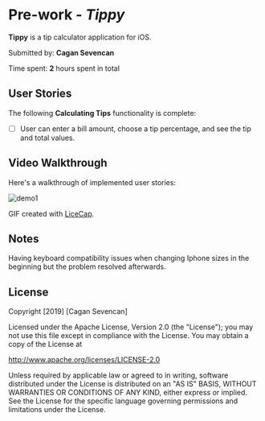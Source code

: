 # Pre-work - *Tippy*

**Tippy** is a tip calculator application for iOS.

Submitted by: **Cagan Sevencan**

Time spent: **2** hours spent in total

## User Stories

The following **Calculating Tips** functionality is complete:

* [ ] User can enter a bill amount, choose a tip percentage, and see the tip and total values.

## Video Walkthrough 

Here's a walkthrough of implemented user stories:

![demo1](https://user-images.githubusercontent.com/36283663/50869119-91c9ee00-1367-11e9-8bcf-409f2c61bdae.gif)


GIF created with [LiceCap](http://www.cockos.com/licecap/).

## Notes

Having keyboard compatibility issues when changing Iphone sizes in the beginning but the problem resolved afterwards.

## License

Copyright [2019] [Cagan Sevencan]

Licensed under the Apache License, Version 2.0 (the "License");
you may not use this file except in compliance with the License.
You may obtain a copy of the License at

http://www.apache.org/licenses/LICENSE-2.0

Unless required by applicable law or agreed to in writing, software
distributed under the License is distributed on an "AS IS" BASIS,
WITHOUT WARRANTIES OR CONDITIONS OF ANY KIND, either express or implied.
See the License for the specific language governing permissions and
limitations under the License.

